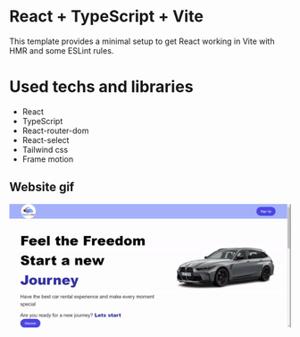 # React + TypeScript + Vite

This template provides a minimal setup to get React working in Vite with HMR and some ESLint rules.

# Used techs and libraries

- React
- TypeScript
- React-router-dom
- React-select
- Tailwind css
- Frame motion

## Website gif

![alt text](src/assets/carrentgif.gif)